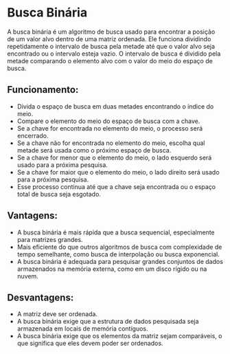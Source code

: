# Busca Binária
A busca binária é um algoritmo de busca usado para encontrar a posição de um valor alvo dentro de uma matriz ordenada. Ele funciona dividindo repetidamente o intervalo de busca pela metade até que o valor alvo seja encontrado ou o intervalo esteja vazio. O intervalo de busca é dividido pela metade comparando o elemento alvo com o valor do meio do espaço de busca.

## Funcionamento:
- Divida o espaço de busca em duas metades encontrando o índice do meio. 
- Compare o elemento do meio do espaço de busca com a chave. 
- Se a chave for encontrada no elemento do meio, o processo será encerrado.
- Se a chave não for encontrada no elemento do meio, escolha qual metade será usada como o próximo espaço de busca.
- Se a chave for menor que o elemento do meio, o lado esquerdo será usado para a próxima pesquisa.
- Se a chave for maior que o elemento do meio, o lado direito será usado para a próxima pesquisa.
- Esse processo continua até que a chave seja encontrada ou o espaço total de busca seja esgotado.

## Vantagens:
- A busca binária é mais rápida que a busca sequencial, especialmente para matrizes grandes.
- Mais eficiente do que outros algoritmos de busca com complexidade de tempo semelhante, como busca de interpolação ou busca exponencial.
- A busca binária é adequada para pesquisar grandes conjuntos de dados armazenados na memória externa, como em um disco rígido ou na nuvem.
## Desvantagens:
- A matriz deve ser ordenada.
- A busca binária exige que a estrutura de dados pesquisada seja armazenada em locais de memória contíguos. 
- A busca binária exige que os elementos da matriz sejam comparáveis, o que significa que eles devem poder ser ordenados.
